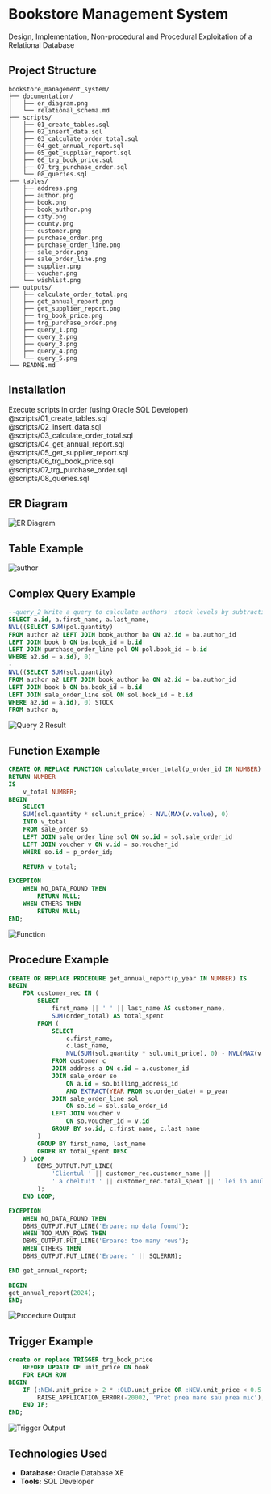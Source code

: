 # Bookstore Management System
Design, Implementation, Non-procedural and Procedural Exploitation of a Relational Database

## Project Structure
```
bookstore_management_system/
├── documentation/
│   ├── er_diagram.png
│   └── relational_schema.md
├── scripts/
│   ├── 01_create_tables.sql
│   ├── 02_insert_data.sql
│   ├── 03_calculate_order_total.sql
│   ├── 04_get_annual_report.sql
│   ├── 05_get_supplier_report.sql
│   ├── 06_trg_book_price.sql
│   ├── 07_trg_purchase_order.sql
│   └── 08_queries.sql
├── tables/
│   ├── address.png
│   ├── author.png
│   ├── book.png
│   ├── book_author.png
│   ├── city.png
│   ├── county.png
│   ├── customer.png
│   ├── purchase_order.png
│   ├── purchase_order_line.png
│   ├── sale_order.png
│   ├── sale_order_line.png
│   ├── supplier.png
│   ├── voucher.png
│   └── wishlist.png
├── outputs/
│   ├── calculate_order_total.png
│   ├── get_annual_report.png
│   ├── get_supplier_report.png
│   ├── trg_book_price.png
│   ├── trg_purchase_order.png
│   ├── query_1.png
│   ├── query_2.png
│   ├── query_3.png
│   ├── query_4.png
│   └── query_5.png
└── README.md
```

## Installation
Execute scripts in order (using Oracle SQL Developer)  
@scripts/01_create_tables.sql  
@scripts/02_insert_data.sql  
@scripts/03_calculate_order_total.sql  
@scripts/04_get_annual_report.sql  
@scripts/05_get_supplier_report.sql  
@scripts/06_trg_book_price.sql  
@scripts/07_trg_purchase_order.sql  
@scripts/08_queries.sql  

## ER Diagram
![ER Diagram](documentation/er_diagram.png)

## Table Example
![author](tables/author.png)

## Complex Query Example 
```sql
--query_2 Write a query to calculate authors' stock levels by subtracting total books sold from total books purchased, displaying results for all authors
SELECT a.id, a.first_name, a.last_name,
NVL((SELECT SUM(pol.quantity) 
FROM author a2 LEFT JOIN book_author ba ON a2.id = ba.author_id
LEFT JOIN book b ON ba.book_id = b.id
LEFT JOIN purchase_order_line pol ON pol.book_id = b.id
WHERE a2.id = a.id), 0)
-
NVL((SELECT SUM(sol.quantity) 
FROM author a2 LEFT JOIN book_author ba ON a2.id = ba.author_id
LEFT JOIN book b ON ba.book_id = b.id
LEFT JOIN sale_order_line sol ON sol.book_id = b.id
WHERE a2.id = a.id), 0) STOCK
FROM author a;
```
![Query 2 Result](outputs/query_2.png)

## Function Example
```sql
CREATE OR REPLACE FUNCTION calculate_order_total(p_order_id IN NUMBER)
RETURN NUMBER 
IS
    v_total NUMBER;
BEGIN
    SELECT 
    SUM(sol.quantity * sol.unit_price) - NVL(MAX(v.value), 0)
    INTO v_total
    FROM sale_order so
    LEFT JOIN sale_order_line sol ON so.id = sol.sale_order_id
    LEFT JOIN voucher v ON v.id = so.voucher_id
    WHERE so.id = p_order_id;

    RETURN v_total;

EXCEPTION
    WHEN NO_DATA_FOUND THEN
        RETURN NULL;
    WHEN OTHERS THEN
        RETURN NULL;
END;
```
![Function](outputs/calculate_order_total.png)

## Procedure Example
```sql
CREATE OR REPLACE PROCEDURE get_annual_report(p_year IN NUMBER) IS
BEGIN
    FOR customer_rec IN (
        SELECT 
            first_name || ' ' || last_name AS customer_name,
            SUM(order_total) AS total_spent
        FROM (
            SELECT 
                c.first_name, 
                c.last_name, 
                NVL(SUM(sol.quantity * sol.unit_price), 0) - NVL(MAX(v.value), 0) AS order_total
            FROM customer c
            JOIN address a ON c.id = a.customer_id
            JOIN sale_order so 
                ON a.id = so.billing_address_id 
                AND EXTRACT(YEAR FROM so.order_date) = p_year
            JOIN sale_order_line sol 
                ON so.id = sol.sale_order_id
            LEFT JOIN voucher v 
                ON so.voucher_id = v.id
            GROUP BY so.id, c.first_name, c.last_name
        )
        GROUP BY first_name, last_name
        ORDER BY total_spent DESC
    ) LOOP
        DBMS_OUTPUT.PUT_LINE(
            'Clientul ' || customer_rec.customer_name || 
            ' a cheltuit ' || customer_rec.total_spent || ' lei în anul ' || p_year || '.'
        );
    END LOOP;

EXCEPTION
    WHEN NO_DATA_FOUND THEN
    DBMS_OUTPUT.PUT_LINE('Eroare: no data found');
    WHEN TOO_MANY_ROWS THEN
    DBMS_OUTPUT.PUT_LINE('Eroare: too many rows');
    WHEN OTHERS THEN
    DBMS_OUTPUT.PUT_LINE('Eroare: ' || SQLERRM);

END get_annual_report;

BEGIN
get_annual_report(2024);
END;
```
![Procedure Output](outputs/get_annual_report.png)

## Trigger Example
```sql
create or replace TRIGGER trg_book_price
    BEFORE UPDATE OF unit_price ON book
    FOR EACH ROW
BEGIN
    IF (:NEW.unit_price > 2 * :OLD.unit_price OR :NEW.unit_price < 0.5 * :OLD.unit_price) THEN
        RAISE_APPLICATION_ERROR(-20002, 'Pret prea mare sau prea mic');
    END IF;
END;
```
![Trigger Output](outputs/trg_book_price.png)

## Technologies Used

- **Database:** Oracle Database XE  
- **Tools:** SQL Developer  
